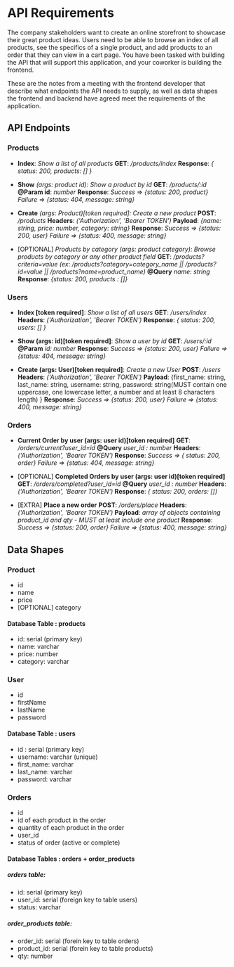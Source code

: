 # API Requirements
The company stakeholders want to create an online storefront to showcase their great product ideas. Users need to be able to browse an index of all products, see the specifics of a single product, and add products to an order that they can view in a cart page. You have been tasked with building the API that will support this application, and your coworker is building the frontend.

These are the notes from a meeting with the frontend developer that describe what endpoints the API needs to supply, as well as data shapes the frontend and backend have agreed meet the requirements of the application. 

## API Endpoints
### Products
- **Index**: *Show a list of all products*
    **GET**: */products/index*
    **Response**: *{ status: 200, products: [] }*

- **Show** *(args: product id): Show a product by id*
    **GET**: */products/:id*
    **@Param id**: *number*
    **Response**: 
        *Success* => *{status: 200, product}*
        *Failure* => *{status: 404, message: string}*

- **Create** *(args: Product)[token required]: Create a new product*
    **POST**: */products*
    **Headers**: *('Authorization', 'Bearer TOKEN')*
    **Payload**: *{name: string, price: number, category: string}*
    **Response**: 
        *Success => {status: 200, user}*
        *Failure => {status: 400, message: string}*

- [OPTIONAL] *Products by category (args: product category): Browse products by category or any other product field*
    **GET**: */products?criteria=value (ex: /products?category=category_name || /products?id=value || /products?name=product_name)*
    **@Query** *name: string*
    **Response**: *{status: 200, products : []}*

### Users
- **Index [token required]**: *Show a list of all users*
    **GET**: */users/index*
    **Headers**: *('Authorization', 'Bearer TOKEN')*
    **Response**: *{ status: 200, users: [] }*

- **Show (args: id)[token required]**: *Show a user by id*
    **GET**: */users/:id*
    **@Param** *id: number*
    **Response**: 
        *Success => {status: 200, user}*
        *Failure => {status: 404, message: string}*

- **Create (args: User)[token required]**: *Create a new User*
    **POST**: */users*
    **Headers**: *('Authorization', 'Bearer TOKEN')*
    **Payload**: 
             {first_name: string, 
              last_name: string, 
              username: string, 
              password: string(MUST contain one uppercase, one lowercase letter, a number and at least 8 characters length)
              }
    **Response**: 
        *Success => {status: 200, user}*
        *Failure => {status: 400, message: string}*

### Orders
- **Current Order by user (args: user id)[token required]**
    **GET**: */orders/current?user_id=id*
    **@Query** *user_id : number*
    **Headers**: *('Authorization', 'Bearer TOKEN')*
    **Response**: 
        *Success => { status: 200, order}*
        *Failure => {status: 404, message: string}*

- [OPTIONAL] **Completed Orders by user (args: user id)[token required]**
    **GET**: */orders/completed?user_id=id*
    **@Query** *user_id : number*
    **Headers**: *('Authorization', 'Bearer TOKEN')*
    **Response**: *{ status: 200, orders: []}*

- [EXTRA] **Place a new order**
    **POST**: */orders/place*
    **Headers**: *('Authorization', 'Bearer TOKEN')*
    **Payload**: *array of objects containing product_id and qty - MUST at least include one product*
    **Response**:
        *Success => {status: 200, order}*
        *Failure => {status: 400, message: string}*

## Data Shapes
### Product
-  id
- name
- price
- [OPTIONAL] category

#### Database Table : products
- id: serial (primary key)
- name: varchar
- price: number
- category: varchar

### User
- id
- firstName
- lastName
- password

#### Database Table : users
- id : serial (primary key)
- username: varchar (unique)
- first_name: varchar
- last_name: varchar
- password: varchar

### Orders
- id
- id of each product in the order
- quantity of each product in the order
- user_id
- status of order (active or complete)

#### Database Tables : orders + order_products

##### orders table:
- id: serial (primary key)
- user_id: serial (foreign key to table users)
- status: varchar
##### order_products table:
- order_id: serial (forein key to table orders)
- product_id: serial (forein key to table products)
- qty: number

